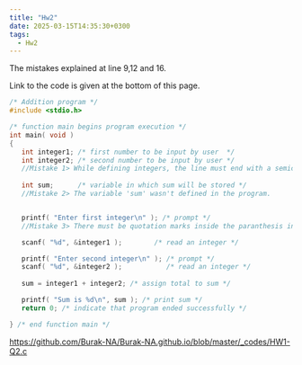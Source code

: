 ```yaml
---
title: "Hw2"
date: 2025-03-15T14:35:30+0300
tags:
  - Hw2
---
```


The mistakes explained at line 9,12 and 16. 


Link to the code is given at the bottom of this page.





  
```c
/* Addition program */
#include <stdio.h>

/* function main begins program execution */
int main( void )
{
   int integer1; /* first number to be input by user  */
   int integer2; /* second number to be input by user */
   //Mistake 1> While defining integers, the line must end with a semicolomn.
   
   int sum;      /* variable in which sum will be stored */ 
   //Mistake 2> The variable 'sum' wasn't defined in the program.


   printf( "Enter first integer\n" ); /* prompt */ 
   //Mistake 3> There must be quotation marks inside the paranthesis in printf function.

   scanf( "%d", &integer1 );        /* read an integer */

   printf( "Enter second integer\n" ); /* prompt */
   scanf( "%d", &integer2 );           /* read an integer */
   
   sum = integer1 + integer2; /* assign total to sum */

   printf( "Sum is %d\n", sum ); /* print sum */
   return 0; /* indicate that program ended successfully */

} /* end function main */

```

https://github.com/Burak-NA/Burak-NA.github.io/blob/master/_codes/HW1-Q2.c
